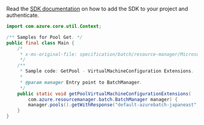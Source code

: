 Read the [SDK documentation](https://github.com/Azure/azure-sdk-for-java/blob/azure-resourcemanager-batch_1.0.0/sdk/batch/azure-resourcemanager-batch/README.md) on how to add the SDK to your project and authenticate.

```java
import com.azure.core.util.Context;

/** Samples for Pool Get. */
public final class Main {
    /*
     * x-ms-original-file: specification/batch/resource-manager/Microsoft.Batch/stable/2022-01-01/examples/PoolGet_VirtualMachineConfiguration_Extensions.json
     */
    /**
     * Sample code: GetPool - VirtualMachineConfiguration Extensions.
     *
     * @param manager Entry point to BatchManager.
     */
    public static void getPoolVirtualMachineConfigurationExtensions(
        com.azure.resourcemanager.batch.BatchManager manager) {
        manager.pools().getWithResponse("default-azurebatch-japaneast", "sampleacct", "testpool", Context.NONE);
    }
}
```
